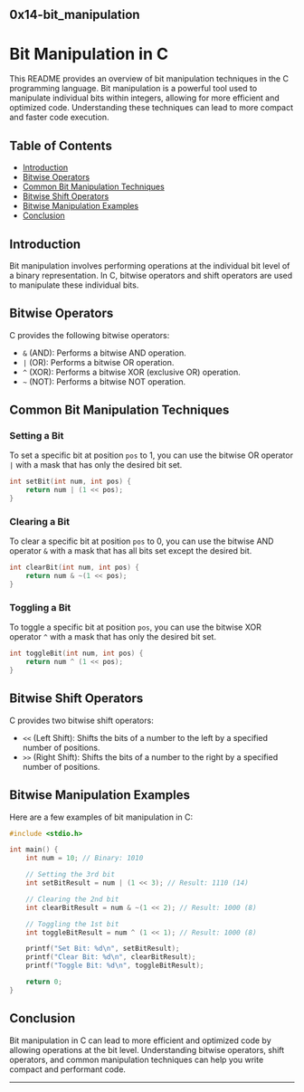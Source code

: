 0x14-bit_manipulation
---

# Bit Manipulation in C

This README provides an overview of bit manipulation techniques in the C programming language. Bit manipulation is a powerful tool used to manipulate individual bits within integers, allowing for more efficient and optimized code. Understanding these techniques can lead to more compact and faster code execution.

## Table of Contents

- [Introduction](#introduction)
- [Bitwise Operators](#bitwise-operators)
- [Common Bit Manipulation Techniques](#common-bit-manipulation-techniques)
- [Bitwise Shift Operators](#bitwise-shift-operators)
- [Bitwise Manipulation Examples](#bitwise-manipulation-examples)
- [Conclusion](#conclusion)

## Introduction

Bit manipulation involves performing operations at the individual bit level of a binary representation. In C, bitwise operators and shift operators are used to manipulate these individual bits.

## Bitwise Operators

C provides the following bitwise operators:

- `&` (AND): Performs a bitwise AND operation.
- `|` (OR): Performs a bitwise OR operation.
- `^` (XOR): Performs a bitwise XOR (exclusive OR) operation.
- `~` (NOT): Performs a bitwise NOT operation.

## Common Bit Manipulation Techniques

### Setting a Bit

To set a specific bit at position `pos` to 1, you can use the bitwise OR operator `|` with a mask that has only the desired bit set.

```c
int setBit(int num, int pos) {
    return num | (1 << pos);
}
```

### Clearing a Bit

To clear a specific bit at position `pos` to 0, you can use the bitwise AND operator `&` with a mask that has all bits set except the desired bit.

```c
int clearBit(int num, int pos) {
    return num & ~(1 << pos);
}
```

### Toggling a Bit

To toggle a specific bit at position `pos`, you can use the bitwise XOR operator `^` with a mask that has only the desired bit set.

```c
int toggleBit(int num, int pos) {
    return num ^ (1 << pos);
}
```

## Bitwise Shift Operators

C provides two bitwise shift operators:

- `<<` (Left Shift): Shifts the bits of a number to the left by a specified number of positions.
- `>>` (Right Shift): Shifts the bits of a number to the right by a specified number of positions.

## Bitwise Manipulation Examples

Here are a few examples of bit manipulation in C:

```c
#include <stdio.h>

int main() {
    int num = 10; // Binary: 1010

    // Setting the 3rd bit
    int setBitResult = num | (1 << 3); // Result: 1110 (14)

    // Clearing the 2nd bit
    int clearBitResult = num & ~(1 << 2); // Result: 1000 (8)

    // Toggling the 1st bit
    int toggleBitResult = num ^ (1 << 1); // Result: 1000 (8)

    printf("Set Bit: %d\n", setBitResult);
    printf("Clear Bit: %d\n", clearBitResult);
    printf("Toggle Bit: %d\n", toggleBitResult);

    return 0;
}
```

## Conclusion

Bit manipulation in C can lead to more efficient and optimized code by allowing operations at the bit level. Understanding bitwise operators, shift operators, and common manipulation techniques can help you write compact and performant code.

---
